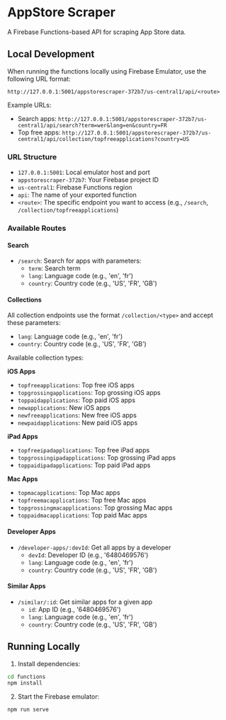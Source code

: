 # AppStore Scraper

A Firebase Functions-based API for scraping App Store data.

## Local Development

When running the functions locally using Firebase Emulator, use the following URL format:

```
http://127.0.0.1:5001/appstorescraper-372b7/us-central1/api/<route>
```

Example URLs:
- Search apps: `http://127.0.0.1:5001/appstorescraper-372b7/us-central1/api/search?term=wer&lang=en&country=FR`
- Top free apps: `http://127.0.0.1:5001/appstorescraper-372b7/us-central1/api/collection/topfreeapplications?country=US`

### URL Structure
- `127.0.0.1:5001`: Local emulator host and port
- `appstorescraper-372b7`: Your Firebase project ID
- `us-central1`: Firebase Functions region
- `api`: The name of your exported function
- `<route>`: The specific endpoint you want to access (e.g., `/search`, `/collection/topfreeapplications`)

### Available Routes

#### Search
- `/search`: Search for apps with parameters:
  - `term`: Search term
  - `lang`: Language code (e.g., 'en', 'fr')
  - `country`: Country code (e.g., 'US', 'FR', 'GB')

#### Collections
All collection endpoints use the format `/collection/<type>` and accept these parameters:
- `lang`: Language code (e.g., 'en', 'fr')
- `country`: Country code (e.g., 'US', 'FR', 'GB')

Available collection types:

**iOS Apps**
- `topfreeapplications`: Top free iOS apps
- `topgrossingapplications`: Top grossing iOS apps
- `toppaidapplications`: Top paid iOS apps
- `newapplications`: New iOS apps
- `newfreeapplications`: New free iOS apps
- `newpaidapplications`: New paid iOS apps

**iPad Apps**
- `topfreeipadapplications`: Top free iPad apps
- `topgrossingipadapplications`: Top grossing iPad apps
- `toppaidipadapplications`: Top paid iPad apps

**Mac Apps**
- `topmacapplications`: Top Mac apps
- `topfreemacapplications`: Top free Mac apps
- `topgrossingmacapplications`: Top grossing Mac apps
- `toppaidmacapplications`: Top paid Mac apps

#### Developer Apps
- `/developer-apps/:devId`: Get all apps by a developer
  - `devId`: Developer ID (e.g., '6480469576')
  - `lang`: Language code (e.g., 'en', 'fr')
  - `country`: Country code (e.g., 'US', 'FR', 'GB')

#### Similar Apps
- `/similar/:id`: Get similar apps for a given app
  - `id`: App ID (e.g., '6480469576')
  - `lang`: Language code (e.g., 'en', 'fr')
  - `country`: Country code (e.g., 'US', 'FR', 'GB')

## Running Locally

1. Install dependencies:
```bash
cd functions
npm install
```

2. Start the Firebase emulator:
```bash
npm run serve
```
